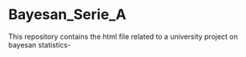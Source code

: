# Bayesan_Serie_A

This repository contains the html file related to a university project on bayesan statistics-